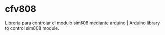 # cfv808
Librería para controlar el modulo sim808 mediante arduino | Arduino library to control sim808 module.
